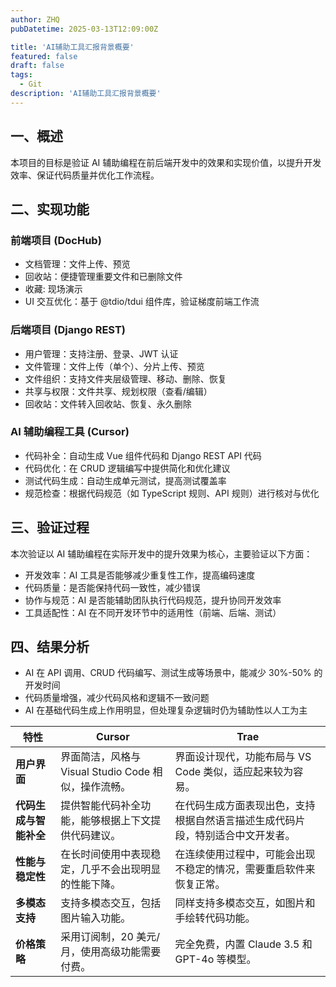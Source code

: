 ```yaml
---
author: ZHQ
pubDatetime: 2025-03-13T12:09:00Z

title: 'AI辅助工具汇报背景概要'
featured: false
draft: false
tags:
  - Git
description: 'AI辅助工具汇报背景概要'
---
```


## 一、概述
本项目的目标是验证 AI 辅助编程在前后端开发中的效果和实现价值，以提升开发效率、保证代码质量并优化工作流程。

## 二、实现功能
### 前端项目 (DocHub)
- 文档管理：文件上传、预览
- 回收站：便捷管理重要文件和已删除文件
- 收藏: 现场演示
- UI 交互优化：基于 @tdio/tdui 组件库，验证梯度前端工作流

### 后端项目 (Django REST)
- 用户管理：支持注册、登录、JWT 认证
- 文件管理：文件上传（单个）、分片上传、预览
- 文件组织：支持文件夹层级管理、移动、删除、恢复
- 共享与权限：文件共享、规划权限（查看/编辑）
- 回收站：文件转入回收站、恢复、永久删除

### AI 辅助编程工具 (Cursor)
- 代码补全：自动生成 Vue 组件代码和 Django REST API 代码
- 代码优化：在 CRUD 逻辑编写中提供简化和优化建议
- 测试代码生成：自动生成单元测试，提高测试覆盖率
- 规范检查：根据代码规范（如 TypeScript 规则、API 规则）进行核对与优化

## 三、验证过程
本次验证以 AI 辅助编程在实际开发中的提升效果为核心，主要验证以下方面：
- 开发效率：AI 工具是否能够减少重复性工作，提高编码速度
- 代码质量：是否能保持代码一致性，减少错误
- 协作与规范：AI 是否能辅助团队执行代码规范，提升协同开发效率
- 工具适配性：AI 在不同开发环节中的适用性（前端、后端、测试）

## 四、结果分析
- AI 在 API 调用、CRUD 代码编写、测试生成等场景中，能减少 30%-50% 的开发时间
- 代码质量增强，减少代码风格和逻辑不一致问题
- AI 在基础代码生成上作用明显，但处理复杂逻辑时仍为辅助性以人工为主

| 特性                 | Cursor                                                                                                                                      | Trae                                                                                                                                      |
|----------------------|---------------------------------------------------------------------------------------------------------------------------------------------|------------------------------------------------------------------------------------------------------------------------------------------|
| **用户界面**         | 界面简洁，风格与 Visual Studio Code 相似，操作流畅。                                                                                         | 界面设计现代，功能布局与 VS Code 类似，适应起来较为容易。                                                                                 |
| **代码生成与智能补全** | 提供智能代码补全功能，能够根据上下文提供代码建议。                                                                                           | 在代码生成方面表现出色，支持根据自然语言描述生成代码片段，特别适合中文开发者。                                                           |
| **性能与稳定性**     | 在长时间使用中表现稳定，几乎不会出现明显的性能下降。                                                                                         | 在连续使用过程中，可能会出现不稳定的情况，需要重启软件来恢复正常。                                                                       |
| **多模态支持**       | 支持多模态交互，包括图片输入功能。                                                                                                         | 同样支持多模态交互，如图片和手绘转代码功能。                                                                                             |
| **价格策略**         | 采用订阅制，20 美元/月，使用高级功能需要付费。                                                                                               | 完全免费，内置 Claude 3.5 和 GPT-4o 等模型。                                                                                             |

